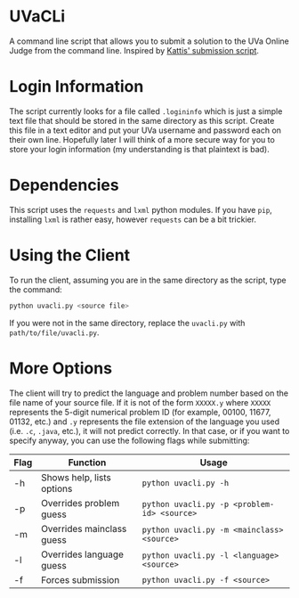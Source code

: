 # UVaCLi

A command line script that allows you to submit a solution to the UVa Online Judge from the command line. Inspired by [Kattis' submission script](https://github.com/Kattis/kattis-cli).

# Login Information

The script currently looks for a file called `.logininfo` which is just a simple text file that should be stored in the same directory as this script. Create this file in a text editor and put your UVa username and password each on their own line. Hopefully later I will think of a more secure way for you to store your login information (my understanding is that plaintext is bad).

# Dependencies

This script uses the `requests` and `lxml` python modules. If you have `pip`, installing `lxml` is rather easy, however `requests` can be a bit trickier.

# Using the Client

To run the client, assuming you are in the same directory as the script, type the command:
```bash
python uvacli.py <source file>
```

If you were not in the same directory, replace the `uvacli.py` with `path/to/file/uvacli.py`.

# More Options

The client will try to predict the language and problem number based on the file name of your source file. If it is not of the form `XXXXX.y` where `XXXXX` represents the 5-digit numerical problem ID (for example, 00100, 11677, 01132, etc.) and `.y` represents the file extension of the language you used (i.e. `.c`, `.java`, etc.), it will not predict correctly. In that case, or if you want to specify anyway, you can use the following flags while submitting:

| Flag  | Function                  | Usage                                       |
| ----- | ------------------------- | ------------------------------------------- |
| -h    | Shows help, lists options | `python uvacli.py -h`                       |
| -p    | Overrides problem guess   | `python uvacli.py -p <problem-id> <source>` |
| -m    | Overrides mainclass guess | `python uvacli.py -m <mainclass> <source>`  | 
| -l    | Overrides language guess  | `python uvacli.py -l <language> <source>`   |
| -f    | Forces submission         | `python uvacli.py -f <source>`              |
